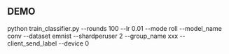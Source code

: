 ## DEMO
python train_classifier.py --rounds 100 --lr 0.01 --mode roll --model_name conv --dataset emnist --shardperuser 2 --group_name xxx --client_send_label --device 0

